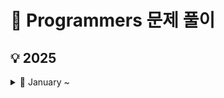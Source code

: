 # 📄 Programmers 문제 풀이
## 💡 2025
<details>
<summary>📆 January ~ </summary>

| 날짜 | 문제 번호 | 문제 이름 | 난이도 |
|:----------:|:----------:|:----------:|:----------:|
| 2025-03-04 | 43438 | [입국심사](https://github.com/sehaim/algorithm/tree/master/PRGS_Solution/prgs_43238_입국심사) | Lv.2 |
| 2025-03-05 | 42842 | [카펫](https://github.com/sehaim/algorithm/tree/master/PRGS_Solution/prgs_42842_카펫) | Lv.2 |
| 2025-03-06 | 43162 | [네트워크](https://github.com/sehaim/algorithm/tree/master/PRGS_Solution/prgs_43162_네트워크) | Lv.3 |
| 2025-03-07 | 43164 | [여행경로](https://github.com/sehaim/algorithm/tree/master/PRGS_Solution/prgs_43164_여행경로) | Lv.3 |

</details>